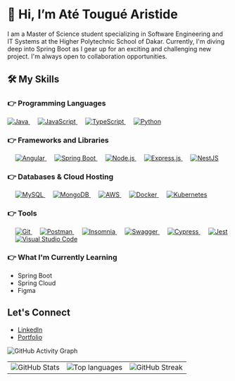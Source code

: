 # 👋 Hi, I’m Até Tougué Aristide

I am a Master of Science student specializing in Software Engineering and IT Systems at the Higher Polytechnic School of Dakar. Currently, I'm diving deep into Spring Boot as I gear up for an exciting and challenging new project. I'm always open to collaboration opportunities.


## 🛠️ My Skills

### 👉 Programming Languages
<p align="left"> 
  <a href="https://www.java.com/en/">
    <img alt="Java" src="https://img.shields.io/badge/Java-ED8B00?style=for-the-badge&logo=java&logoColor=white"/>
  </a>
  &emsp;
  <a href="https://www.javascript.com/">
    <img alt="JavaScript" src="https://img.shields.io/badge/JavaScript-F7DF1E?style=for-the-badge&logo=javascript&logoColor=black"/>
  </a>
  &emsp;
  <a href="https://www.typescriptlang.org/">
    <img alt="TypeScript" src="https://img.shields.io/badge/TypeScript-3178C6?style=for-the-badge&logo=typescript&logoColor=white"/>
  </a>
  &emsp;
  <a href="https://www.python.org/">
    <img alt="Python" src="https://img.shields.io/badge/Python-FFD43B?style=for-the-badge&logo=python&logoColor=darkgreen"/>
  </a>
</p>

### 👉 Frameworks and Libraries
<p align="left">
  &emsp;
  <a href="https://angular.io/" target="_blank"> 
     <img alt="Angular" src="https://img.shields.io/badge/Angular-DD0031?style=for-the-badge&logo=angular&logoColor=white">
   </a>
  &emsp;
  <a href="https://spring.io/projects/spring-boot" target="_blank"> 
     <img alt="Spring Boot" src="https://img.shields.io/badge/Spring%20Boot-6DB33F?style=for-the-badge&logo=spring&logoColor=white">
   </a>
  &emsp;
  <a href="https://nodejs.org/" target="_blank">
    <img alt="Node.js" src="https://img.shields.io/badge/Node.js-339933?style=for-the-badge&logo=nodedotjs&logoColor=white">
  </a>
  &emsp;
  <a href="https://expressjs.com/" target="_blank">
    <img alt="Express.js" src="https://img.shields.io/badge/Express.js-000000?style=for-the-badge&logo=express&logoColor=white">
  </a>
  &emsp;
  <a href="https://nestjs.com/" target="_blank">
    <img alt="NestJS" src="https://img.shields.io/badge/NestJS-E0234E?style=for-the-badge&logo=nestjs&logoColor=white">
  </a>
</p>

### 👉 Databases & Cloud Hosting
<p align="left">
  &emsp;
  <a href="https://www.mysql.com/">
    <img alt="MySQL" src="https://img.shields.io/badge/MySQL-00000F?style=for-the-badge&logo=mysql&logoColor=white">
  </a>
  &emsp;
  <a href="https://www.mongodb.com/">
    <img alt="MongoDB" src="https://img.shields.io/badge/MongoDB-47A248?style=for-the-badge&logo=mongodb&logoColor=white">
  </a>
  &emsp;
  <a href="https://aws.amazon.com/">
    <img alt="AWS" src="https://img.shields.io/badge/Amazon%20AWS-232F3E?style=for-the-badge&logo=amazon-aws&logoColor=white">
  </a>
  &emsp;
  <a href="https://www.docker.com/">
    <img alt="Docker" src="https://img.shields.io/badge/Docker-2CA5E0?style=for-the-badge&logo=docker&logoColor=white">
  </a>
  &emsp;
  <a href="https://kubernetes.io/">
    <img alt="Kubernetes" src="https://img.shields.io/badge/Kubernetes-326CE5?style=for-the-badge&logo=kubernetes&logoColor=white">
  </a>
</p>

### 👉 Tools
<p align="left">
  &emsp;
  <a href="https://git-scm.com/">
    <img alt="Git" src="https://img.shields.io/badge/Git-F05032?style=for-the-badge&logo=git&logoColor=white">
  </a>
  &emsp;
  <a href="https://www.postman.com/">
    <img alt="Postman" src="https://img.shields.io/badge/Postman-FF6C37?style=for-the-badge&logo=postman&logoColor=white">
  </a>
  &emsp;
  <a href="https://insomnia.rest/">
    <img alt="Insomnia" src="https://img.shields.io/badge/Insomnia-5849BE?style=for-the-badge&logo=insomnia&logoColor=white">
  </a>
  &emsp;
  <a href="https://swagger.io/">
    <img alt="Swagger" src="https://img.shields.io/badge/Swagger-85EA2D?style=for-the-badge&logo=swagger&logoColor=black">
  </a>
  &emsp;
  <a href="https://docs.cypress.io/guides/overview/why-cypress" target="_blank">
    <img alt="Cypress" src="https://img.shields.io/badge/Cypress-17202C?style=for-the-badge&logo=cypress&logoColor=white">
  </a>
  &emsp;
  <a href="https://jestjs.io/" target="_blank">
    <img alt="Jest" src="https://img.shields.io/badge/Jest-C21325?style=for-the-badge&logo=jest&logoColor=white">
  </a>
  &emsp;
  <a href="https://code.visualstudio.com/" target="_blank">
    <img alt="Visual Studio Code" src="https://img.shields.io/badge/Visual_Studio_Code-0078D4?style=for-the-badge&logo=visual%20studio%20code&logoColor=white">
  </a>
</p>

### 👉 What I'm Currently Learning
- Spring Boot
- Spring Cloud
- Figma


## Let's Connect
- [LinkedIn](https://linkedin.com/in/atetheone)
- [Portfolio](http://atetheone.tech)


![ GitHub Activity Graph](https://github-readme-activity-graph.vercel.app/graph?username=atetheone&theme=dark&background=0d1117)

<table>
  <tr>
    <td>
      <img src="https://github-readme-stats.vercel.app/api?username=atetheone&show_icons=true&locale=en&bg_color=0d1117&text_color=ffffff&repo=convoychat" alt="GitHub Stats" />
    </td>
    <td>
      <img src="https://github-readme-stats.vercel.app/api/top-langs?username=atetheone&show_icons=true&locale=en&bg_color=0d1117&text_color=ffffff" alt="Top languages" />
    </td>
    <td>
      <img src="https://github-readme-streak-stats.herokuapp.com/?user=atetheone&theme=dark&background=0d1117&date_format=M%20j%5B%2C%20Y%5D" alt="GitHub Streak" />
    </td>
  </tr>
</table>



<!---
atetheone/atetheone is a ✨ special ✨ repository because its `README.md` (this file) appears on your GitHub profile.
You can click the Preview link to take a look at your changes.
--->
